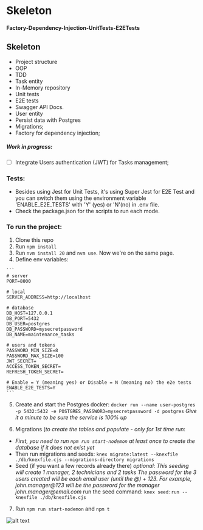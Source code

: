 # Skeleton 
#### Factory-Dependency-Injection-UnitTests-E2ETests

## Skeleton
- Project structure
- OOP
- TDD
- Task entity
- In-Memory repository
- Unit tests
- E2E tests
- Swagger API Docs.
- User entity
- Persist data with Postgres
- Migrations;
- Factory for dependency injection;


##### Work in progress:

- [ ] Integrate Users authentication (JWT) for Tasks management;


### Tests:

- Besides using Jest for Unit Tests, it's using Super Jest for E2E Test and you can switch them using the environment variable 'ENABLE_E2E_TESTS' with 'Y' (yes) or 'N'(no) in .env file.
- Check the package.json for the scripts to run each mode.


### To run the project:

1. Clone this repo
2. Run `npm install`
3. Run `nvm install 20` and `nvm use`. Now we're on the same page.
4. Define env variables:
````
```
# server
PORT=8000

# local
SERVER_ADDRESS=http://localhost

# database
DB_HOST=127.0.0.1
DB_PORT=5432
DB_USER=postgres
DB_PASSWORD=mysecretpassword
DB_NAME=maintenance_tasks

# users and tokens
PASSWORD_MIN_SIZE=8
PASSWORD_MAX_SIZE=100
JWT_SECRET= 
ACCESS_TOKEN_SECRET=
REFRESH_TOKEN_SECRET=

# Enable = Y (meaning yes) or Disable = N (meaning no) the e2e tests
ENABLE_E2E_TESTS=Y
```
````

5. Create and start the Postgres docker:
```docker run --name user-postgres -p 5432:5432 -e POSTGRES_PASSWORD=mysecretpassword -d postgres```
_Give it a minute to be sure the service is 100% up_

6. Migrations (_to create the tables and populate - only for 1st time run_:
- _First, you need to run ```npm run start-nodemon``` at least once to create the database if it does not exist yet_
- Then run migrations and seeds:
```knex migrate:latest --knexfile ./db/knexfile.cjs --migrations-directory migrations``` 
- Seed (if you want a few records already there) _optional_:
_This seeding will create 1 manager, 2 technicians and 2 tasks_
_The password for the 3 users created will be each email user (until the @) + 123. For example, john.manager@123 will be the password for the manager john.manager@email.com_
run the seed command:
```knex seed:run --knexfile ./db/knexfile.cjs```

7. Run ```npm run start-nodemon``` and ```npm t```

![alt text](./src/images/readme.console.image.png)